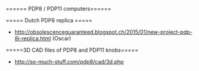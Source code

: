 ====== PDP8 / PDP11 computers======

===== Dutch PDP8 replica =====
* http://obsolescenceguaranteed.blogspot.ch/2015/01/new-project-pdp-8i-replica.html (Oscar)

=====3D CAD files of PDP8 and PDP11 knobs=====
* http://so-much-stuff.com/pdp8/cad/3d.php